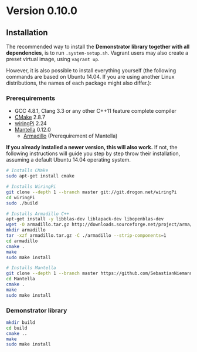 Version 0.10.0
==============

Installation
------------

The recommended way to install the **Demonstrator library together with all dependencies**, is to run `.system-setup.sh`. Vagrant users may also create a preset virtual image, using `vagrant up`.

However, it is also possible to install everything yourself (the following commands are based on Ubuntu 14.04. If you are using another Linux distributions, the names of each package might also differ.):

### Prerequirements

- GCC 4.8.1, Clang 3.3 or any other C++11 feature complete compiler
- [CMake](https://cmake.org/install/) 2.8.7
- [wiringPi](http://wiringpi.com/download-and-install/) 2.24
- [Mantella](http://mantella.info/getting-started/installation/) 0.12.0
  - [Armadillo](http://mantella.info/getting-started/installation/) (Prerequirement of Mantella)

**If you already installed a newer version, this will also work.** If not, the following instructions will guide you step by step throw their installation, assuming a default Ubuntu 14.04 operating system.

``` sh
# Installs CMake
sudo apt-get install cmake

# Installs WiringPi
git clone --depth 1 --branch master git://git.drogon.net/wiringPi
cd wiringPi
sudo ./build

# Installs Armadillo C++
apt-get install -y libblas-dev liblapack-dev libopenblas-dev
wget -O armadillo.tar.gz http://downloads.sourceforge.net/project/arma/armadillo-6.500.5.tar.gz
mkdir armadillo
tar -xzf armadillo.tar.gz -C ./armadillo --strip-components=1
cd armadillo
cmake .
make
sudo make install

# Installs Mantella
git clone --depth 1 --branch master https://github.com/SebastianNiemann/Mantella.git
cd Mantella
cmake .
make
sudo make install
```

### Demonstrator library

``` sh
mkdir build
cd build
cmake ..
make 
sudo make install
```